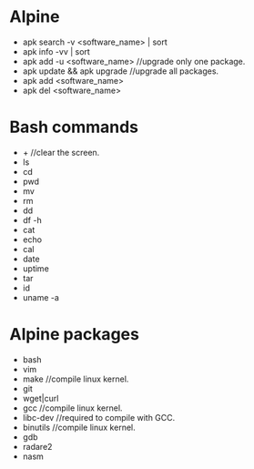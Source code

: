 # Alpine

* apk search -v <software_name> | sort
* apk info -vv | sort
* apk add -u <software_name> //upgrade only one package.
* apk update && apk upgrade //upgrade all packages.
* apk add <software_name>
* apk del <software_name>


# Bash commands

* <CTRL>+<L> //clear the screen.
* ls
* cd
* pwd
* mv
* rm
* dd
* df -h
* cat
* echo
* cal
* date
* uptime
* tar
* id
* uname -a



# Alpine packages

* bash
* vim
* make //compile linux kernel.
* git
* wget|curl
* gcc //compile linux kernel.
* libc-dev //required to compile with GCC.
* binutils //compile linux kernel.
* gdb
* radare2
* nasm


